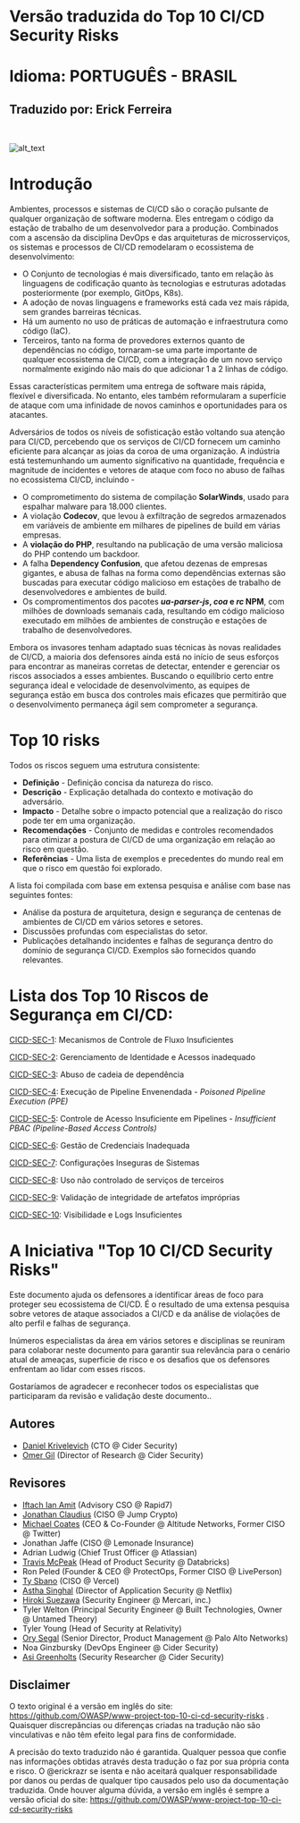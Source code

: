 
# Versão traduzida do Top 10 CI/CD Security Risks
# Idioma: PORTUGUÊS - BRASIL
## Traduzido por: Erick Ferreira 
<br />

![alt_text](assets/images/risks.png)
# Introdução

Ambientes, processos e sistemas de CI/CD são o coração pulsante de qualquer organização de software moderna. Eles entregam o código da estação de trabalho de um desenvolvedor para a produção. Combinados com a ascensão da disciplina DevOps e das arquiteturas de microsserviços, os sistemas e processos de CI/CD remodelaram o ecossistema de desenvolvimento:

* O Conjunto de tecnologias é mais diversificado, tanto em relação às linguagens de codificação quanto às tecnologias e estruturas adotadas posteriormente (por exemplo, GitOps, K8s).
* A adoção de novas linguagens e frameworks está cada vez mais rápida, sem grandes barreiras técnicas.
* Há um aumento no uso de práticas de automação e infraestrutura como código (IaC).
* Terceiros, tanto na forma de provedores externos quanto de dependências no código, tornaram-se uma parte importante de qualquer ecossistema de CI/CD, com a integração de um novo serviço normalmente exigindo não mais do que adicionar 1 a 2 linhas de código.

Essas características permitem uma entrega de software mais rápida, flexível e diversificada. No entanto, eles também reformularam a superfície de ataque com uma infinidade de novos caminhos e oportunidades para os atacantes.

Adversários de todos os níveis de sofisticação estão voltando sua atenção para CI/CD, percebendo que os serviços de CI/CD fornecem um caminho eficiente para alcançar as joias da coroa de uma organização. A indústria está testemunhando um aumento significativo na quantidade, frequência e magnitude de incidentes e vetores de ataque com foco no abuso de falhas no ecossistema CI/CD, incluindo -

* O comprometimento do sistema de compilação **SolarWinds**, usado para espalhar malware para 18.000 clientes.
* A violação **Codecov**, que levou à exfiltração de segredos armazenados em variáveis de ambiente em milhares de pipelines de build em várias empresas.
* A **violação do PHP**, resultando na publicação de uma versão maliciosa do PHP contendo um backdoor.
* A falha **Dependency Confusion**, que afetou dezenas de empresas gigantes, e abusa de falhas na forma como dependências externas são buscadas para executar código malicioso em estações de trabalho de desenvolvedores e ambientes de build.
* Os compromentimentos dos pacotes **_ua-parser-js_, _coa_ e _rc_ NPM**, com milhões de downloads semanais cada, resultando em código malicioso executado em milhões de ambientes de construção e estações de trabalho de desenvolvedores.

Embora os invasores tenham adaptado suas técnicas às novas realidades de CI/CD, a maioria dos defensores ainda está no início de seus esforços para encontrar as maneiras corretas de detectar, entender e gerenciar os riscos associados a esses ambientes. Buscando o equilíbrio certo entre segurança ideal e velocidade de desenvolvimento, as equipes de segurança estão em busca dos controles mais eficazes que permitirão que o desenvolvimento permaneça ágil sem comprometer a segurança.

# Top 10 risks
Todos os riscos seguem uma estrutura consistente:

* **Definição** - Definição concisa da natureza do risco.
* **Descrição** - Explicação detalhada do contexto e motivação do adversário.
* **Impacto** - Detalhe sobre o impacto potencial que a realização do risco pode ter em uma organização.
* **Recomendações** - Conjunto de medidas e controles recomendados para otimizar a postura de CI/CD de uma organização em relação ao risco em questão.
* **Referências** - Uma lista de exemplos e precedentes do mundo real em que o risco em questão foi explorado.

A lista foi compilada com base em extensa pesquisa e análise com base nas seguintes fontes:

* Análise da postura de arquitetura, design e segurança de centenas de ambientes de CI/CD em vários setores e setores.
* Discussões profundas com especialistas do setor.
* Publicações detalhando incidentes e falhas de segurança dentro do domínio de segurança CI/CD. Exemplos são fornecidos quando relevantes.


# Lista dos Top 10 Riscos de Segurança em CI/CD:

[CICD-SEC-1](https://github.com/erickrazr/www-project-top-10-ci-cd-security-risks/blob/main/CICD-SEC-01-Mecanismos-de-Controle-de-Fluxo-Insuficiente-PT-BR.md): Mecanismos de Controle de Fluxo Insuficientes

[CICD-SEC-2](https://github.com/erickrazr/www-project-top-10-ci-cd-security-risks/blob/main/CICD-SEC-02-Gerenciamento-de-Identidade-e-Acessos-inadequado-PT-BR.md): Gerenciamento de Identidade e Acessos inadequado

[CICD-SEC-3](https://github.com/erickrazr/www-project-top-10-ci-cd-security-risks/blob/main/CICD-SEC-03-Abuso-de-cadeia-de-dependencia-PT-BR.md): Abuso de cadeia de dependência

[CICD-SEC-4](https://github.com/erickrazr/www-project-top-10-ci-cd-security-risks/blob/main/CICD-SEC-04-Poisoned-Pipeline-Execution-PT-BR.md): Execução de Pipeline Envenendada - *Poisoned Pipeline Execution (PPE)*

[CICD-SEC-5](https://github.com/erickrazr/www-project-top-10-ci-cd-security-risks/blob/main/CICD-SEC-05-PBAC-Insuficiente-PT-BR.md): Controle de Acesso Insuficiente em Pipelines - *Insufficient PBAC (Pipeline-Based Access Controls)*

[CICD-SEC-6](https://github.com/erickrazr/www-project-top-10-ci-cd-security-risks/blob/main/CICD-SEC-06-Gestao-de-Credenciais-Inadequadas-PT-BR.md): Gestão de Credenciais Inadequada

[CICD-SEC-7](https://github.com/erickrazr/www-project-top-10-ci-cd-security-risks/blob/main/CICD-SEC-07-Configuracoes-Inseguras-de-Sistemas-PT-BR.md): Configurações Inseguras de Sistemas

[CICD-SEC-8](https://github.com/erickrazr/www-project-top-10-ci-cd-security-risks/blob/main/CICD-SEC-08-Uso-nao-controlado-de-servicos-de-terceiros-PT-BR.md): Uso não controlado de serviços de terceiros

[CICD-SEC-9](https://github.com/erickrazr/www-project-top-10-ci-cd-security-risks/blob/main/CICD-SEC-09-Validacao-de-integridade-de-artefatos-improprias-PT-BR.md): Validação de integridade de artefatos impróprias

[CICD-SEC-10](https://github.com/erickrazr/www-project-top-10-ci-cd-security-risks/blob/main/CICD-SEC-10-Visibilidade-e-Logs-Insuficientes-PT-BR.md): Visibilidade e Logs Insuficientes


#  A Iniciativa "Top 10 CI/CD Security Risks" 

Este documento ajuda os defensores a identificar áreas de foco para proteger seu ecossistema de CI/CD. É o resultado de uma extensa pesquisa sobre vetores de ataque associados a CI/CD e da análise de violações de alto perfil e falhas de segurança.

Inúmeros especialistas da área em vários setores e disciplinas se reuniram para colaborar neste documento para garantir sua relevância para o cenário atual de ameaças, superfície de risco e os desafios que os defensores enfrentam ao lidar com esses riscos.

Gostaríamos de agradecer e reconhecer todos os especialistas que participaram da revisão e validação deste documento..


## Autores

* [Daniel Krivelevich](https://twitter.com/Dkrivelev) (CTO @ Cider Security)
* [Omer Gil](https://twitter.com/omer_gil) (Director of Research @ Cider Security)


## Revisores

* [Iftach Ian Amit](https://twitter.com/iiamit) (Advisory CSO @ Rapid7)
* [Jonathan Claudius](https://twitter.com/claudijd) (CISO @ Jump Crypto)
* [Michael Coates](https://twitter.com/_mwc) (CEO & Co-Founder @ Altitude Networks, Former CISO @ Twitter)
* Jonathan Jaffe (CISO @ Lemonade Insurance)
* Adrian Ludwig (Chief Trust Officer @ Atlassian)
* [Travis McPeak](https://twitter.com/travismcpeak) (Head of Product Security @ Databricks)
* Ron Peled (Founder & CEO @ ProtectOps, Former CISO @ LivePerson)
* [Ty Sbano](https://twitter.com/tysbano) (CISO @ Vercel)
* [Astha Singhal](https://twitter.com/astha_singhal) (Director of Application Security @ Netflix)
* [Hiroki Suezawa](https://twitter.com/rung) (Security Engineer @ Mercari, inc.)
* Tyler Welton (Principal Security Engineer @ Built Technologies, Owner @ Untamed Theory)
* Tyler Young (Head of Security at Relativity)
* [Ory Segal](https://twitter.com/orysegal) (Senior Director, Product Management @ Palo Alto Networks)
* Noa Ginzbursky (DevOps Engineer @ Cider Security)
* [Asi Greenholts](https://twitter.com/TupleType) (Security Researcher @ Cider Security)


## Disclaimer

O texto original é a versão em inglês do site: https://github.com/OWASP/www-project-top-10-ci-cd-security-risks . Quaisquer discrepâncias ou diferenças criadas na tradução não são vinculativas e não têm efeito legal para fins de conformidade.

A precisão do texto traduzido não é garantida. Qualquer pessoa que confie nas informações obtidas através desta tradução o faz por sua própria conta e risco. O @erickrazr se isenta e não aceitará qualquer responsabilidade por danos ou perdas de qualquer tipo causados pelo uso da documentação traduzida. Onde houver alguma dúvida, a versão em inglês é sempre a versão oficial do site: https://github.com/OWASP/www-project-top-10-ci-cd-security-risks
